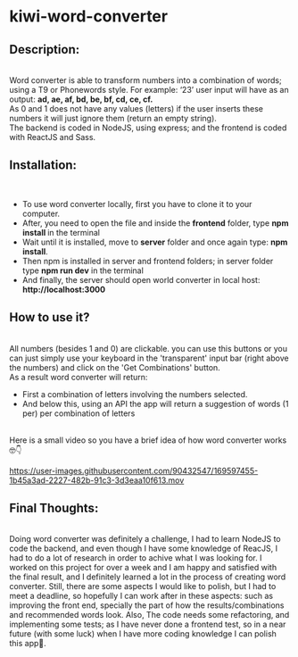 # kiwi-word-converter

<h2>Description:</h2>
<br>
Word converter is able to transform numbers into a combination of words; using a T9 or Phonewords style. 
For example: ‘23’ user input will have as an output: <strong> ad, ae, af, bd, be, bf, cd, ce, cf.</strong>
<br>
As 0 and 1 does not have any values (letters) if the user inserts these numbers it will just ignore them (return an empty string).
<br>
The backend is coded in NodeJS, using express; and the frontend is coded with ReactJS and Sass.
<br>

<h2> Installation:</h2>
<br>
<ul>
  <li> To use word converter locally, first you have to clone it to your computer.</li> 
  <li> After, you need to open the file and inside the <strong>frontend</strong> folder, type <strong> npm install </strong> in the terminal</li>
  <li> Wait until it is installed, move to <strong>server</strong> folder and once again type: <strong> npm install</strong>. </li>
  <li> Then npm is installed in server and frontend folders; in server folder type <strong>npm run dev</strong> in the terminal</li>
  <li> And finally, the server should open world converter in local host: <strong>http://localhost:3000</strong></li>
</ul>

<h2> How to use it? </h2>
<br>
All numbers (besides 1 and 0) are clickable. you can use this buttons or you can just simply use your keyboard in the 'transparent' input bar (right above the numbers) and click on the 'Get Combinations' button. 
<br>
As a result word converter will return:
<ul>
  <li> First a combination of letters involving the numbers selected. </li>
  <li> And below this, using an API the app will return a suggestion of words (1 per) per combination of letters </li>
</ul>
<br>
Here is a small video so you have a brief idea of how word converter works 🤓👇
<br>

https://user-images.githubusercontent.com/90432547/169597455-1b45a3ad-2227-482b-91c3-3d3eaa10f613.mov

<h2> Final Thoughts:</h2>
<br>
Doing word converter was definitely a challenge, I had to learn NodeJS to code the backend, and even though I have some knowledge of ReacJS, I had to do a lot of research in order to achive what I was looking for. I worked on this project for over a week and I am happy and satisfied with the final result, and I definitely learned a lot in the process of creating word converter. Still, there are some aspects I would like to polish, but I had to meet a deadline, so hopefully I can work after in these aspects: such as improving the front end, specially the part of how the results/combinations and recommended words look. Also, The code needs some refactoring, and implementing some tests; as I have never done a frontend test, so in a near future (with some luck) when I have more coding knowledge I can polish this app🤩. 

